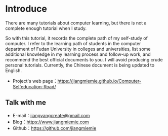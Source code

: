 
# Introduce

There are many tutorials about computer learning, but there is not a complete enough tutorial when I study.

So with this tutorial, it records the complete path of my self-study of computer. I refer to the learning path of students in the computer department of Fudan University in colleges and universities, list some additional knowledge in my learning process and follow-up work, and recommend the best official documents to you. I will avoid producing crude personal tutorials. Currently, the Chinese document is being updated to English.

- Project's web page：https://jiangmiemie.github.io/Computer-Selfeducation-Road/


## Talk with me

- E-mail：jiangyangcreate@gmail.com
- Blog：https://www.jiangmiemie.com
- Github：https://github.com/jiangmiemie
